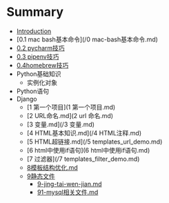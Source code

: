 # Summary

* [Introduction](README.md)
* [0.1 mac bash基本命令](/0 mac-bash基本命令.md)
* [0.2 pycharm技巧](02-pycharmji-qiao.md)
* [0.3 pipenv技巧](03-pipenvji-qiao.md)
* [0.4homebrew技巧](04homebrewji-qiao.md)
* Python基础知识
  * 实例化对象
* Python语句
* Django
  * [1 第一个项目](1 第一个项目.md)
  * [2 URL命名.md](2 url 命名.md)
  * [3 变量.md](/3 变量.md)
  * [4 HTML基本知识.md](/4 HTML注释.md)
  * [5 HTML超链接.md](/5 templates_url_demo.md)
  * [6 html中使用if语句](6 html中使用if语句.md)
  * [7 过滤器](/7 templates_filter_demo.md)
  * [8模板结构优化.md](/8模板结构优化.md)
  * [9静态文件](9jing-tai-wen-jian.md)
    * [9-jing-tai-wen-jian.md](9-jing-tai-wen-jian.md)
    * [91-mysql相关文件.md](91-mysql相关文件.md)



